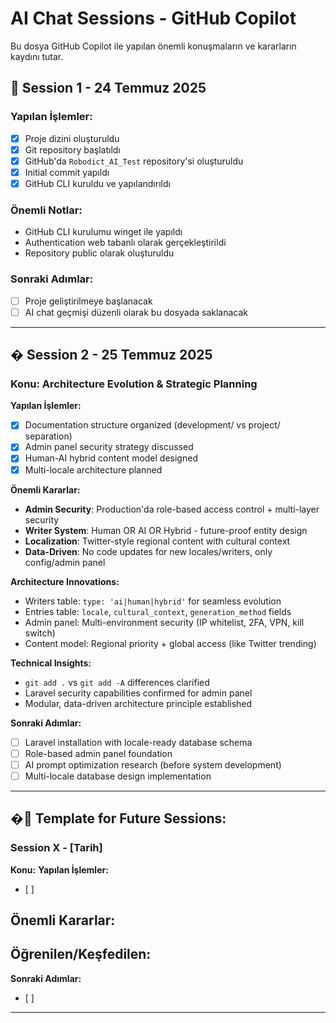 # AI Chat Sessions - GitHub Copilot

Bu dosya GitHub Copilot ile yapılan önemli konuşmaların ve kararların kaydını tutar.

## 📅 Session 1 - 24 Temmuz 2025

### Yapılan İşlemler:
- [x] Proje dizini oluşturuldu
- [x] Git repository başlatıldı  
- [x] GitHub'da `Robodict_AI_Test` repository'si oluşturuldu
- [x] Initial commit yapıldı
- [x] GitHub CLI kuruldu ve yapılandırıldı

### Önemli Notlar:
- GitHub CLI kurulumu winget ile yapıldı
- Authentication web tabanlı olarak gerçekleştirildi
- Repository public olarak oluşturuldu

### Sonraki Adımlar:
- [ ] Proje geliştirilmeye başlanacak
- [ ] AI chat geçmişi düzenli olarak bu dosyada saklanacak

---

## � Session 2 - 25 Temmuz 2025

### Konu: Architecture Evolution & Strategic Planning

**Yapılan İşlemler:**
- [x] Documentation structure organized (development/ vs project/ separation)  
- [x] Admin panel security strategy discussed
- [x] Human-AI hybrid content model designed
- [x] Multi-locale architecture planned

**Önemli Kararlar:**
- **Admin Security**: Production'da role-based access control + multi-layer security
- **Writer System**: Human OR AI OR Hybrid - future-proof entity design
- **Localization**: Twitter-style regional content with cultural context
- **Data-Driven**: No code updates for new locales/writers, only config/admin panel

**Architecture Innovations:**
- Writers table: `type: 'ai|human|hybrid'` for seamless evolution
- Entries table: `locale`, `cultural_context`, `generation_method` fields
- Admin panel: Multi-environment security (IP whitelist, 2FA, VPN, kill switch)
- Content model: Regional priority + global access (like Twitter trending)

**Technical Insights:**
- `git add .` vs `git add -A` differences clarified
- Laravel security capabilities confirmed for admin panel
- Modular, data-driven architecture principle established

**Sonraki Adımlar:**
- [ ] Laravel installation with locale-ready database schema
- [ ] Role-based admin panel foundation
- [ ] AI prompt optimization research (before system development)
- [ ] Multi-locale database design implementation

---

## �📝 Template for Future Sessions:

### Session X - [Tarih]
**Konu:** 
**Yapılan İşlemler:**
- [ ] 

**Önemli Kararlar:**
- 

**Öğrenilen/Keşfedilen:**
- 

**Sonraki Adımlar:**
- [ ] 

---
